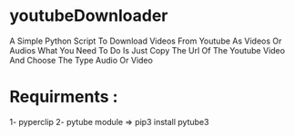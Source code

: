 # youtubeDownloader
A Simple Python Script To Download Videos From Youtube As Videos Or Audios
What You Need To Do Is Just Copy The Url Of The Youtube Video And Choose The Type Audio Or Video
# Requirments :
1- pyperclip
2- pytube module => pip3 install pytube3
